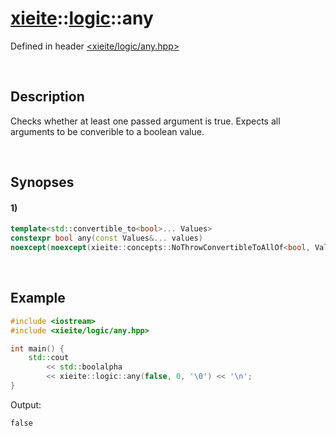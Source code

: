 # [xieite](../xieite.md)\:\:[logic](../logic.md)\:\:any
Defined in header [<xieite/logic/any.hpp>](../../include/xieite/logic/any.hpp)

&nbsp;

## Description
Checks whether at least one passed argument is true. Expects all arguments to be converible to a boolean value.

&nbsp;

## Synopses
#### 1)
```cpp
template<std::convertible_to<bool>... Values>
constexpr bool any(const Values&... values)
noexcept(noexcept(xieite::concepts::NoThrowConvertibleToAllOf<bool, Values...>));
```

&nbsp;

## Example
```cpp
#include <iostream>
#include <xieite/logic/any.hpp>

int main() {
    std::cout
        << std::boolalpha
        << xieite::logic::any(false, 0, '\0') << '\n';
}
```
Output:
```
false
```
